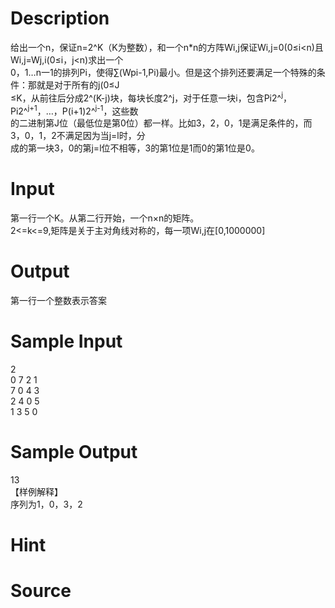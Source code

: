 
# Description

<div class="content"><div>给出一个n，保证n=2^K（K为整数），和一个n*n的方阵Wi,j保证Wi,j=0(0≤i&lt;n)且Wi,j=Wj,i(0≤i，j&lt;n)求出一个</div>
<div>0，1…n一1的排列Pi，使得∑(Wpi-1,Pi)最小。但是这个排列还要满足一个特殊的条件：那就是对于所有的j(0≤J</div>
<div>≤K，从前往后分成2^(K-j)块，每块长度2^j，对于任意一块i，包含Pi2^<sup>j</sup>，Pi2^<sup>j+1</sup>，…，P(i+1)2^<sup>j-1</sup>，这些数</div>
<div>的二进制第J位（最低位是第0位）都一样。比如3，2，0，1是满足条件的，而3，0，1，2不满足因为当j=l时，分</div>
<div>成的第一块3，0的第j=l位不相等，3的第1位是1而0的第1位是0。</div>
<p></p></div>

# Input

<div class="content"><div>第一行一个K。从第二行开始，一个n×n的矩阵。</div>
<div>2&lt;=k&lt;=9,矩阵是关于主对角线对称的，每一项Wi,j在[0,1000000]</div>
<p></p></div>

# Output

<div class="content"><div>第一行一个整数表示答案</div>
<p></p></div>

# Sample Input

<div class="content"><span class="sampledata">2<br/>
0 7 2 1<br/>
7 0 4 3<br/>
2 4 0 5<br/>
1 3 5 0</span></div>

# Sample Output

<div class="content"><span class="sampledata">13<br/>
【样例解释】<br/>
序列为1，0，3，2<br/>
</span></div>

# Hint

<div class="content"><p></p></div>

# Source

<div class="content"><p><a href="problemset.php?search="></a></p></div>

